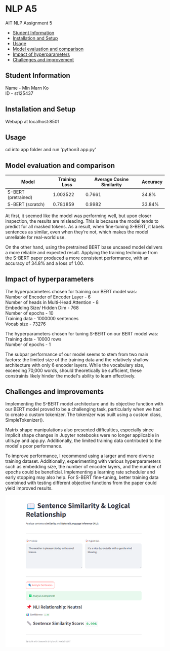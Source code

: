 # NLP A5
 AIT NLP Assignment 5

- [Student Information](#student-information)
- [Installation and Setup](#installation-and-setup)
- [Usage](#usage)
- [Model evaluation and comparison](#model-evaluation-and-comparison)
- [Impact of hyperparameters](#impact-of-hyperparameters)
- [Challenges and improvement](#challenges-and-improvements)


## Student Information
Name - Min Marn Ko  
ID - st125437

## Installation and Setup
Webapp at localhost:8501

## Usage
cd into app folder and run 'python3 app.py'  

## Model evaluation and comparison
| Model       | Training Loss | Average Cosine Similarity | Accuracy |
|------------------|---------------|--------------|--------------|
|S-BERT (pretrained)|        1.003522         |       0.7661      | 34.8%         |
| S-BERT (scratch) |         0.781859          |      0.9982       | 33.84%        |

At first, it seemed like the model was performing well, but upon closer inspection, the results are misleading. This is because the model tends to predict <PAD> for all masked tokens. As a result, when fine-tuning S-BERT, it labels sentences as similar, even when they’re not, which makes the model unreliable for real-world use.

On the other hand, using the pretrained BERT base uncased model delivers a more reliable and expected result. Applying the training technique from the S-BERT paper produced a more consistent performance, with an accuracy of 34.8% and a loss of 1.00.

## Impact of hyperparameters
The hyperparameters chosen for training our BERT model was:  
Number of Encoder of Encoder Layer - 6  
Number of heads in Multi-Head Attention - 8  
Embedding Size/ Hidden Dim - 768  
Number of epochs - 10  
Training data - 1000000 sentences  
Vocab size - 73276  

The hyperparameters chosen for tuning S-BERT on our BERT model was:
Training data - 10000 rows  
Number of epochs - 1  

The subpar performance of our model seems to stem from two main factors: the limited size of the training data and the relatively shallow architecture with only 6 encoder layers. While the vocabulary size, exceeding 70,000 words, should theoretically be sufficient, these constraints likely hinder the model's ability to learn effectively.

## Challenges and improvements
Implementing the S-BERT model architecture and its objective function with our BERT model proved to be a challenging task, particularly when we had to create a custom tokenizer. The tokenizer was built using a custom class, SimpleTokenizer(). 

Matrix shape manipulations also presented difficulties, especially since implicit shape changes in Jupyter notebooks were no longer applicable in utils.py and app.py. Additionally, the limited training data contributed to the model's poor performance.

To improve performance, I recommend using a larger and more diverse training dataset. Additionally, experimenting with various hyperparameters such as embedding size, the number of encoder layers, and the number of epochs could be beneficial. Implementing a learning rate scheduler and early stopping may also help. For S-BERT fine-tuning, better training data combined with testing different objective functions from the paper could yield improved results.

![Analysis Image](analyze.png)